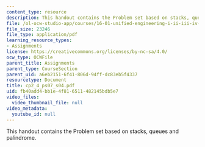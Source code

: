 ```yaml
---
content_type: resource
description: This handout contains the Problem set based on stacks, queues and palindrome.
file: /ol-ocw-studio-app/courses/16-01-unified-engineering-i-ii-iii-iv-fall-2005-spring-2006/fb40add4bb1e4f816511482145bdb5e7_cp2_4_ps07_s04.pdf
file_size: 23246
file_type: application/pdf
learning_resource_types:
- Assignments
license: https://creativecommons.org/licenses/by-nc-sa/4.0/
ocw_type: OCWFile
parent_title: Assignments
parent_type: CourseSection
parent_uid: a6eb2151-6f41-806d-94ff-dc83eb5f4337
resourcetype: Document
title: cp2_4_ps07_s04.pdf
uid: fb40add4-bb1e-4f81-6511-482145bdb5e7
video_files:
  video_thumbnail_file: null
video_metadata:
  youtube_id: null
---
```

This handout contains the Problem set based on stacks, queues and palindrome.